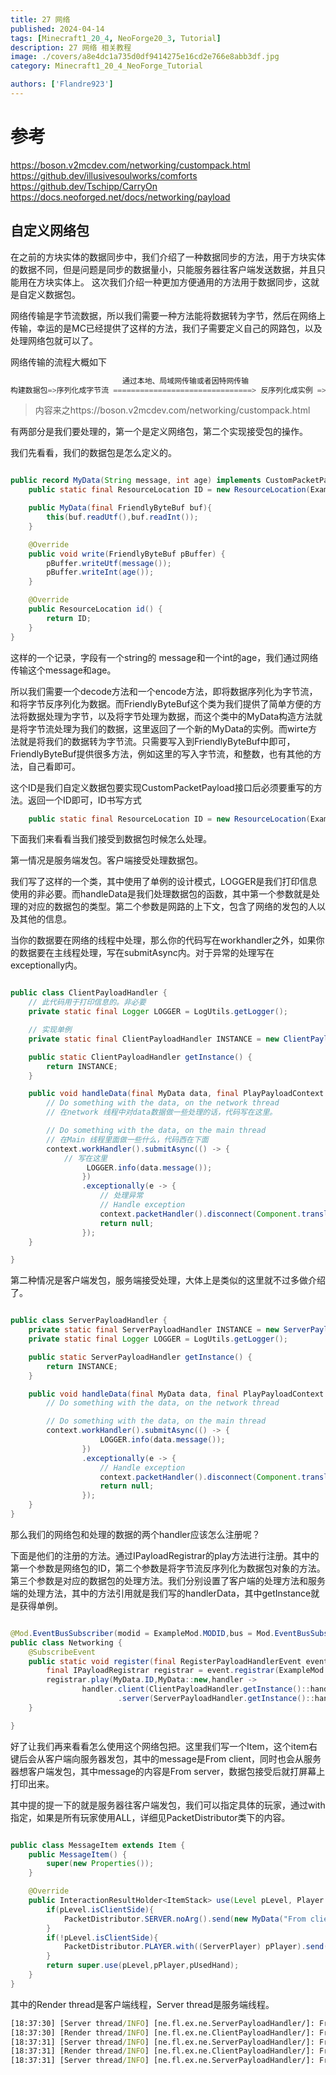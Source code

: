 ```yaml
---
title: 27 网络
published: 2024-04-14
tags: [Minecraft1_20_4, NeoForge20_3, Tutorial]
description: 27 网络 相关教程
image: ./covers/a8e4dc1a735d0df9414275e16cd2e766e8abb3df.jpg
category: Minecraft1_20_4_NeoForge_Tutorial

authors: ['Flandre923']
---
```

# 参考

https://boson.v2mcdev.com/networking/custompack.html
https://github.dev/illusivesoulworks/comforts
https://github.dev/Tschipp/CarryOn
https://docs.neoforged.net/docs/networking/payload

## 自定义网络包

在之前的方块实体的数据同步中，我们介绍了一种数据同步的方法，用于方块实体的数据不同，但是问题是同步的数据量小，只能服务器往客户端发送数据，并且只能用在方块实体上。
这次我们介绍一种更加方便通用的方法用于数据同步，这就是自定义数据包。

网络传输是字节流数据，所以我们需要一种方法能将数据转为字节，然后在网络上传输，幸运的是MC已经提供了这样的方法，我们子需要定义自己的网路包，以及处理网络包就可以了。

网络传输的流程大概如下
```java
                         通过本地、局域网传输或者因特网传输
构建数据包=>序列化成字节流 ===============================> 反序列化成实例 => 实现操作
```

> 内容来之https://boson.v2mcdev.com/networking/custompack.html

有两部分是我们要处理的，第一个是定义网络包，第二个实现接受包的操作。

我们先看看，我们的数据包是怎么定义的。

```java

public record MyData(String message, int age) implements CustomPacketPayload {
    public static final ResourceLocation ID = new ResourceLocation(ExampleMod.MODID,"my_data");

    public MyData(final FriendlyByteBuf buf){
        this(buf.readUtf(),buf.readInt());
    }

    @Override
    public void write(FriendlyByteBuf pBuffer) {
        pBuffer.writeUtf(message());
        pBuffer.writeInt(age());
    }

    @Override
    public ResourceLocation id() {
        return ID;
    }
}

```
这样的一个记录，字段有一个string的 message和一个int的age，我们通过网络传输这个message和age。

所以我们需要一个decode方法和一个encode方法，即将数据序列化为字节流，和将字节反序列化为数据。而FriendlyByteBuf这个类为我们提供了简单方便的方法将数据处理为字节，以及将字节处理为数据，而这个类中的MyData构造方法就是将字节流处理为我们的数据，这里返回了一个新的MyData的实例。而wirte方法就是将我们的数据转为字节流。只需要写入到FriendlyByteBuf中即可，FriendlyByteBuf提供很多方法，例如这里的写入字节流，和整数，也有其他的方法，自己看即可。

这个ID是我们自定义数据包要实现CustomPacketPayload接口后必须要重写的方法。返回一个ID即可，ID书写方式

```java
    public static final ResourceLocation ID = new ResourceLocation(ExampleMod.MODID,"my_data"); /// 你的modid和包名
```
下面我们来看看当我们接受到数据包时候怎么处理。

第一情况是服务端发包。客户端接受处理数据包。

我们写了这样的一个类，其中使用了单例的设计模式，LOGGER是我们打印信息使用的非必要。而handleData是我们处理数据包的函数，其中第一个参数就是处理的对应的数据包的类型。第二个参数是网路的上下文，包含了网络的发包的人以及其他的信息。

当你的数据要在网络的线程中处理，那么你的代码写在workhandler之外，如果你的数据要在主线程处理，写在submitAsync内。对于异常的处理写在exceptionally内。

```java

public class ClientPayloadHandler {
    // 此代码用于打印信息的。非必要
    private static final Logger LOGGER = LogUtils.getLogger();

    // 实现单例
    private static final ClientPayloadHandler INSTANCE = new ClientPayloadHandler();

    public static ClientPayloadHandler getInstance() {
        return INSTANCE;
    }

    public void handleData(final MyData data, final PlayPayloadContext context) {
        // Do something with the data, on the network thread
        // 在network 线程中对data数据做一些处理的话，代码写在这里。

        // Do something with the data, on the main thread
        // 在Main 线程里面做一些什么，代码西在下面
        context.workHandler().submitAsync(() -> {
            // 写在这里
                 LOGGER.info(data.message());
                })
                .exceptionally(e -> {
                    // 处理异常
                    // Handle exception
                    context.packetHandler().disconnect(Component.translatable("my_mod.networking.failed", e.getMessage()));
                    return null;
                });
    }

}
```

第二种情况是客户端发包，服务端接受处理，大体上是类似的这里就不过多做介绍了。

```java

public class ServerPayloadHandler {
    private static final ServerPayloadHandler INSTANCE = new ServerPayloadHandler();
    private static final Logger LOGGER = LogUtils.getLogger();

    public static ServerPayloadHandler getInstance() {
        return INSTANCE;
    }

    public void handleData(final MyData data, final PlayPayloadContext context) {
        // Do something with the data, on the network thread

        // Do something with the data, on the main thread
        context.workHandler().submitAsync(() -> {
                    LOGGER.info(data.message());
                })
                .exceptionally(e -> {
                    // Handle exception
                    context.packetHandler().disconnect(Component.translatable("my_mod.networking.failed", e.getMessage()));
                    return null;
                });
    }
}
```
那么我们的网络包和处理的数据的两个handler应该怎么注册呢？

下面是他们的注册的方法。通过IPayloadRegistrar的play方法进行注册。其中的第一个参数是网络包的ID，第二个参数是将字节流反序列化为数据包对象的方法。第三个参数是对应的数据包的处理方法。我们分别设置了客户端的处理方法和服务端的处理方法，其中的方法引用就是我们写的handlerData，其中getInstance就是获得单例。

```java

@Mod.EventBusSubscriber(modid = ExampleMod.MODID,bus = Mod.EventBusSubscriber.Bus.MOD)
public class Networking {
    @SubscribeEvent
    public static void register(final RegisterPayloadHandlerEvent event) {
        final IPayloadRegistrar registrar = event.registrar(ExampleMod.MODID);
        registrar.play(MyData.ID,MyData::new,handler ->
                handler.client(ClientPayloadHandler.getInstance()::handleData)
                        .server(ServerPayloadHandler.getInstance()::handleData));
    }

}

```

好了让我们再来看看怎么使用这个网络包把。这里我们写一个Item，这个item右键后会从客户端向服务器发包，其中的message是From client，同时也会从服务器想客户端发包，其中message的内容是From server，数据包接受后就打屏幕上打印出来。

其中提的提一下的就是服务器往客户端发包，我们可以指定具体的玩家，通过with指定，如果是所有玩家使用ALL，详细见PacketDistributor类下的内容。

```java

public class MessageItem extends Item {
    public MessageItem() {
        super(new Properties());
    }

    @Override
    public InteractionResultHolder<ItemStack> use(Level pLevel, Player pPlayer, InteractionHand pUsedHand) {
        if(pLevel.isClientSide){
            PacketDistributor.SERVER.noArg().send(new MyData("From client",2));
        }
        if(!pLevel.isClientSide){
            PacketDistributor.PLAYER.with((ServerPlayer) pPlayer).send(new MyData("From server",2));
        }
        return super.use(pLevel,pPlayer,pUsedHand);
    }
}
```

其中的Render thread是客户端线程，Server thread是服务端线程。

```cmd
[18:37:30] [Server thread/INFO] [ne.fl.ex.ne.ServerPayloadHandler/]: From client
[18:37:30] [Render thread/INFO] [ne.fl.ex.ne.ClientPayloadHandler/]: From server
[18:37:31] [Server thread/INFO] [ne.fl.ex.ne.ServerPayloadHandler/]: From client
[18:37:31] [Render thread/INFO] [ne.fl.ex.ne.ClientPayloadHandler/]: From server
[18:37:31] [Server thread/INFO] [ne.fl.ex.ne.ServerPayloadHandler/]: From client
```
